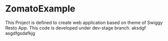 # ZomatoExample
This Project is defined to create web application based on theme of Swiggy Resto App.
This code is developed under dev-stage branch.
aksdgf asgdfgsdafkjg

